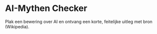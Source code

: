 # AI-Mythen Checker
Plak een bewering over AI en ontvang een korte, feitelijke uitleg met bron (Wikipedia).
